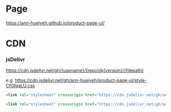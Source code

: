 # Page

https://ann-hueiyeh.github.io/product-page-ui/

# CDN

### jsDelivr

https://cdn.jsdelivr.net/gh/{usename}/{repo}@{version}/{filepath}

e.g.
https://cdn.jsdelivr.net/gh/ann-hueiyeh/product-page-ui/style-CfGfqsLU.css

```html
<link rel="stylesheet" crossorigin href="https://cdn.jsdelivr.net/gh/ann-hueiyeh/product-page-ui/style-CfGfqsLU.css" />
```

```html
<link rel="stylesheet" crossorigin href="https://cdn.jsdelivr.net/gh/ann-hueiyeh/product-page-ui/style-XBS6RNSI.css" />
```
